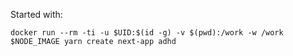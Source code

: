 Started with:

```
docker run --rm -ti -u $UID:$(id -g) -v $(pwd):/work -w /work $NODE_IMAGE yarn create next-app adhd
```

